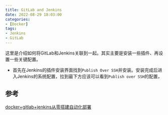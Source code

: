 ```yaml
---
title: GitLab and Jenkins
date: 2022-08-29 18:03:00
categories:
- [Docker]
tags:
- Jenkins
- GitLab
---
```


这里是介绍如何将GitLab和Jenkins关联到一起。其实主要是安装一些插件、再设置一些关键配置。
- 首先在Jenkins的插件安装界面找到`Publish Over SSH`并安装。安装完成后进入Jenkins的系统配置，拉到最下方应该可以看到`Publish over SSH`的配置，

## 参考

[docker+gitlab+jenkins从零搭建自动化部署](https://blog.csdn.net/weboof/article/details/104491998)